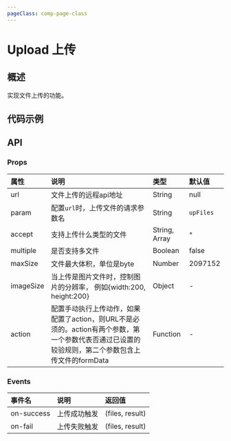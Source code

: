 ```yaml
---
pageClass: comp-page-class
---
```

# Upload 上传

## 概述
实现文件上传的功能。

## 代码示例
<ClientOnly>
<row>
    <cell span="12" class="pr-20">
        <componetTemplate title="基础用法" template="ui/templates/upload/1.html">
            <template v-slot:demo>
                <Upload url="/upload" param="file" :accept="accpetType" @on-success="success" @on-fail="fail">
                </Upload>
                <Upload url="/upload" param="file" :accept="accpetType" @on-success="success" @on-fail="fail">
                    <Wb-button type="primary">点击上传</Wb-button>
                </Upload>
            </template>
            <template v-slot:description>
                <p>Upload组件可以直接使用，也可以通过slot自定义UI，点击触发选择文件，选择完毕使用XHR上传选择的文件。</p>
                <p>通过设置accept来设置接收上传的文件类型。</p>
                <p>on-success返回两个参数，第一个是上传文件的列表，第二个是通过返回的数据信息。</p>
                <p>on-fail返回两个参数，第一个是上传文件的列表，第二个是上传失败相关的信息。</p></p>
            </template>
        </componetTemplate>
    </cell>
    <cell span="12" class="pl-20">
        <componetTemplate title="高级用法" template="ui/templates/upload/2.html">
            <template v-slot:demo>
                <Upload :max-size="maxSize" :image-size="imageSize" :accept="accpetType" :action="action">
                </Upload>
            </template>
            <template v-slot:description>
                <p>如果设置action，则Upload内部不上传文件，需要用户自行处理上传。action有两个参数，第一个参数代表否通过已设置的较验规则，第二个参数包含上传文件的formData。</p>
                <p>通过设置maxSize来设置最大上传文件的大小（单位：byte）。</p>
                <p>通过设置image-size来限制上传图片的宽高。</p>
            </template>
        </componetTemplate>
    </cell>
</Row>
</ClientOnly>

<script>
import png from "../../images/framework.jpg"
export default {
    data() {
        return {
            accpetType: ['jpg', 'png'],
            maxSize: 1024 * 1024,  
            imageSize: {
                width: 200,
                height: 100
            }
        }
    },
    methods: {
        action(valid, formData) {
            console.log(valid)
            console.log(formData)
        },
        success(files, result, arg) {
            console.log(files)
            console.log(result)
        },
        fail(files, result) {
            console.log(files)
            console.log(result)
        }
    }
}
</script>

## API

### Props
| 属性           | 说明                       | 类型     |        默认值                                          |
|:--------------|:--------------------------|:--------|:-----------------------------------------------------|
| url          |  文件上传的远程api地址  | String  |        null              |
| param       |  配置`url`时，上传文件的请求参数名 | String   |                   `upFiles`                      |
| accept        | 支持上传什么类型的文件 | String, Array   |             `*`                      |
| multiple       |  是否支持多文件 | Boolean   |                 false                  |
| maxSize        | 文件最大体积，单位是byte | Number   |          2097152                   |
| imageSize       |  当上传是图片文件时，控制图片的分辨率， 例如{width:200, height:200} | Object   |                -                    |
| action        | 配置手动执行上传动作，如果配置了action，则URL不是必须的。action有两个参数，第一个参数代表否通过已设置的较验规则，第二个参数包含上传文件的formData | Function   |             -                     |

### Events
| 事件名           | 说明                            |        返回值                                          |
|:----------------|:--------------------------|:-----------------------------------------------------|
| on-success        |  上传成功触发  |        (files, result)             |
| on-fail       |  上传失败触发  |        (files, result)             |